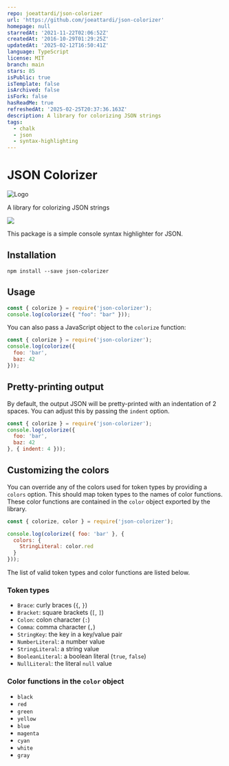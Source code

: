 ```yaml
---
repo: joeattardi/json-colorizer
url: 'https://github.com/joeattardi/json-colorizer'
homepage: null
starredAt: '2021-11-22T02:06:52Z'
createdAt: '2016-10-29T01:29:25Z'
updatedAt: '2025-02-12T16:50:41Z'
language: TypeScript
license: MIT
branch: main
stars: 85
isPublic: true
isTemplate: false
isArchived: false
isFork: false
hasReadMe: true
refreshedAt: '2025-02-25T20:37:36.163Z'
description: A library for colorizing JSON strings
tags:
  - chalk
  - json
  - syntax-highlighting
---
```


# JSON Colorizer

![Logo](logo.png)

A library for colorizing JSON strings

![](https://raw.githubusercontent.com/joeattardi/json-colorizer/master/screenshot.png)

This package is a simple console syntax highlighter for JSON.

## Installation
`npm install --save json-colorizer`

## Usage

```js
const { colorize } = require('json-colorizer');
console.log(colorize({ "foo": "bar" }));
```

You can also pass a JavaScript object to the `colorize` function:

```js
const { colorize } = require('json-colorizer');
console.log(colorize({
  foo: 'bar',
  baz: 42
}));
```

## Pretty-printing output

By default, the output JSON will be pretty-printed with an indentation of 2 spaces. You can adjust this by passing the `indent` option.

```js
const { colorize } = require('json-colorizer');
console.log(colorize({
  foo: 'bar',
  baz: 42
}, { indent: 4 }));
```

## Customizing the colors

You can override any of the colors used for token types by providing a `colors` option. This should map token types to the names of color functions. These color functions are contained in the `color` object exported by the library.

```js
const { colorize, color } = require('json-colorizer');

console.log(colorize({ foo: 'bar' }, {
  colors: {
    StringLiteral: color.red
  }
}));
```

The list of valid token types and color functions are listed below.

### Token types

- `Brace`: curly braces (`{`, `}`)
- `Bracket`: square brackets (`[`, `]`)
- `Colon`: colon character (`:`)
- `Comma`: comma character (`,`)
- `StringKey`: the key in a key/value pair
- `NumberLiteral`: a number value
- `StringLiteral`: a string value
- `BooleanLiteral`: a boolean literal (`true`, `false`)
- `NullLiteral`: the literal `null` value

### Color functions in the `color` object

- `black`
- `red`
- `green`
- `yellow`
- `blue`
- `magenta`
- `cyan`
- `white`
- `gray`
